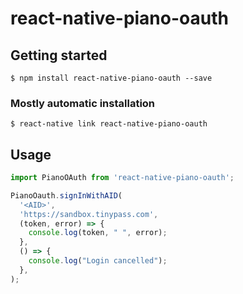 # react-native-piano-oauth

## Getting started

`$ npm install react-native-piano-oauth --save`

### Mostly automatic installation

`$ react-native link react-native-piano-oauth`

## Usage
```javascript
import PianoOAuth from 'react-native-piano-oauth';

PianoOauth.signInWithAID(
  '<AID>',
  'https://sandbox.tinypass.com',
  (token, error) => {
    console.log(token, " ", error);
  },
  () => {
    console.log("Login cancelled");
  },
);
```
